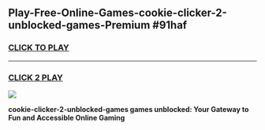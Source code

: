
## Play-Free-Online-Games-cookie-clicker-2-unblocked-games-Premium #91haf
<h3>
<a href="https://premium.freeplayer.one?title=cookie-clicker-2-unblocked-games&ref=8M">CLICK TO PLAY</a></h3>
<hr>

<h3>
<a href="https://premium.freeplayer.one?title=cookie-clicker-2-unblocked-games&ref=8M">CLICK 2 PLAY</a>
  
</h3>

<a href="https://premium.freeplayer.one?title=cookie-clicker-2-unblocked-games&ref=8M"><img src="https://clearcache.store/games.png"></a>


**cookie-clicker-2-unblocked-games games unblocked: Your Gateway to Fun and Accessible Online Gaming**
